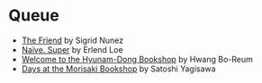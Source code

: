 # Queue

* [The Friend](https://www.goodreads.com/book/show/40164365-the-friend) by Sigrid Nunez
* [Naïve. Super](https://www.goodreads.com/book/show/604635.Na_ve_Super) by Erlend Loe
* [Welcome to the Hyunam-Dong Bookshop](https://www.goodreads.com/book/show/133938826-welcome-to-the-hyunam-dong-bookshop) by Hwang Bo-Reum
* [Days at the Morisaki Bookshop](https://www.goodreads.com/book/show/62047992-days-at-the-morisaki-bookshop) by Satoshi Yagisawa

